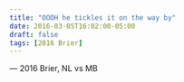 ```yaml
---
title: "OOOH he tickles it on the way by"
date: 2016-03-05T16:02:00-05:00
draft: false
tags: [2016 Brier]
---
```

— 2016 Brier, NL vs MB
<!--more--> 

